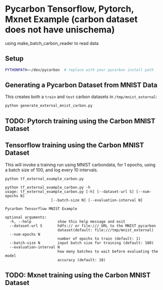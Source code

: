 # Pycarbon Tensorflow, Pytorch, Mxnet Example (carbon dataset does not have unischema)

using make_batch_carbon_reader to read data

## Setup
```bash
PYTHONPATH=~/dev/pycarbon  # replace with your pycarbon install path
```

## Generating a Pycarbon Dataset from MNIST Data

This creates both a `train` and `test` carbon datasets in `/tmp/mnist_external`:

```bash
python generate_external_mnist_carbon.py
```

## TODO: Pytorch training using the Carbon MNIST Dataset


## Tensorflow training using the Carbon MNIST Dataset

This will invoke a training run using MNIST carbondata,
for 1 epochs, using a batch size of 100, and log every 10 intervals.

```bash
python tf_external_example_carbon.py
```

```
python tf_external_example_carbon.py -h
usage: tf_external_example_carbon.py [-h] [--dataset-url S] [--num-epochs N]
                     [--batch-size N] [--evaluation-interval N]

Pycarbon Tensorflow MNIST Example

optional arguments:
  -h, --help            show this help message and exit
  --dataset-url S       hdfs:// or file:/// URL to the MNIST pycarbon
                        dataset(default: file:///tmp/mnist_external)
  --num-epochs N
                        number of epochs to train (default: 1)
  --batch-size N        input batch size for training (default: 100)
  --evaluation-interval N
                        how many batches to wait before evaluating the model
                        accuracy (default: 10)
```

## TODO: Mxnet training using the Carbon MNIST Dataset
